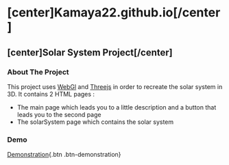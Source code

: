# [center]Kamaya22.github.io[/center]
## [center]Solar System Project[/center]
### About The Project
This project uses [WebGl](https://get.webgl.org/) and [Threejs](https://threejs.org/) in order to recreate the solar system in 3D. 
It contains 2 HTML pages :
* The main page which leads you to a little description and a button that leads you to the second page
* The solarSystem page which contains the solar system

### Demo
[Demonstration](https://kamaya22.github.io/mainPage.html){.btn .btn-demonstration}

